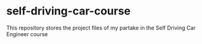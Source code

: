 # self-driving-car-course
This repository stores the project files of my partake in the Self Driving Car Engineer course
